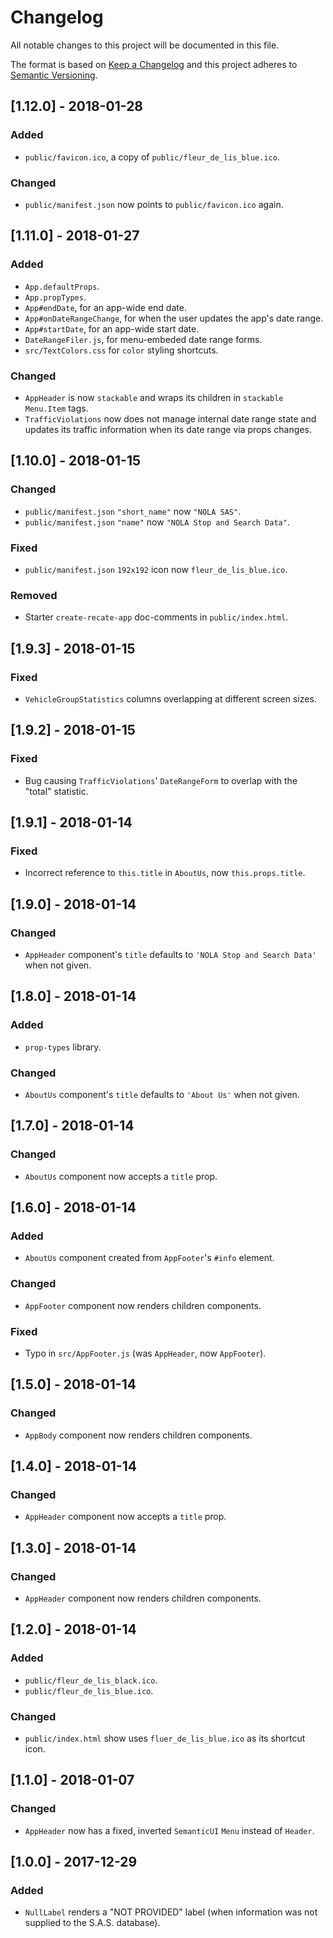 # Changelog
All notable changes to this project will be documented in this file.

The format is based on [Keep a Changelog](http://keepachangelog.com/en/1.0.0/)
and this project adheres to
[Semantic Versioning](http://semver.org/spec/v2.0.0.html).

## [1.12.0] - 2018-01-28
### Added
- `public/favicon.ico`, a copy of `public/fleur_de_lis_blue.ico`.
### Changed
- `public/manifest.json` now points to `public/favicon.ico` again.

## [1.11.0] - 2018-01-27
### Added
- `App.defaultProps`.
- `App.propTypes`.
- `App#endDate`, for an app-wide end date.
- `App#onDateRangeChange`, for when the user updates the app's date range.
- `App#startDate`, for an app-wide start date.
- `DateRangeFiler.js`, for menu-embeded date range forms.
- `src/TextColors.css` for `color` styling shortcuts.
### Changed
- `AppHeader` is now `stackable` and wraps its children in `stackable`
  `Menu.Item` tags.
- `TrafficViolations` now does not manage internal date range state and updates
  its traffic information when its date range via props changes.

## [1.10.0] - 2018-01-15
### Changed
- `public/manifest.json` `"short_name"` now `"NOLA SAS"`.
- `public/manifest.json` `"name"` now `"NOLA Stop and Search Data"`.
### Fixed
- `public/manifest.json` `192x192` icon now `fleur_de_lis_blue.ico`.
### Removed
- Starter `create-recate-app` doc-comments in `public/index.html`.

## [1.9.3] - 2018-01-15
### Fixed
- `VehicleGroupStatistics` columns overlapping at different screen sizes.

## [1.9.2] - 2018-01-15
### Fixed
- Bug causing `TrafficViolations`' `DateRangeForm` to overlap with
  the "total" statistic.

## [1.9.1] - 2018-01-14
### Fixed
- Incorrect reference to `this.title` in `AboutUs`, now `this.props.title`.

## [1.9.0] - 2018-01-14
### Changed
- `AppHeader` component's `title` defaults to `'NOLA Stop and Search Data'`
  when not given.

## [1.8.0] - 2018-01-14
### Added
- `prop-types` library.
### Changed
- `AboutUs` component's `title` defaults to `'About Us'` when not given.

## [1.7.0] - 2018-01-14
### Changed
- `AboutUs` component now accepts a `title` prop.

## [1.6.0] - 2018-01-14
### Added
- `AboutUs` component created from `AppFooter`'s `#info` element.
### Changed
- `AppFooter` component now renders children components.
### Fixed
- Typo in `src/AppFooter.js` (was `AppHeader`, now `AppFooter`).

## [1.5.0] - 2018-01-14
### Changed
- `AppBody` component now renders children components.

## [1.4.0] - 2018-01-14
### Changed
- `AppHeader` component now accepts a `title` prop.

## [1.3.0] - 2018-01-14
### Changed
- `AppHeader` component now renders children components.

## [1.2.0] - 2018-01-14
### Added
- `public/fleur_de_lis_black.ico`.
- `public/fleur_de_lis_blue.ico`.
### Changed
- `public/index.html` show uses `fluer_de_lis_blue.ico` as its shortcut icon.

## [1.1.0] - 2018-01-07
### Changed
- `AppHeader` now has a fixed, inverted `SemanticUI` `Menu` instead of `Header`.

## [1.0.0] - 2017-12-29
### Added
- `NullLabel` renders a "NOT PROVIDED" label (when information was not
  supplied to the S.A.S. database).
